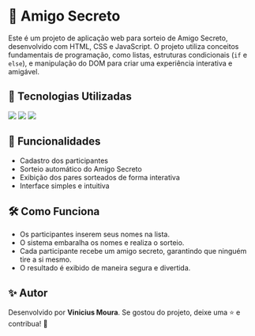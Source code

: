 # 🎁 Amigo Secreto

Este é um projeto de aplicação web para sorteio de Amigo Secreto, desenvolvido com HTML, CSS e JavaScript. O projeto utiliza conceitos fundamentais de programação, como listas, estruturas condicionais (`if` e `else`), e manipulação do DOM para criar uma experiência interativa e amigável.

## 🚀 Tecnologias Utilizadas

<div>
  <img src="https://img.shields.io/badge/HTML-239120?style=for-the-badge&logo=html5&logoColor=white">
  <img src="https://img.shields.io/badge/CSS-239120?&style=for-the-badge&logo=css3&logoColor=white">
  <img src="https://img.shields.io/badge/JavaScript-F7DF1E?style=for-the-badge&logo=javascript&logoColor=black">
</div>


## 📌 Funcionalidades

- Cadastro dos participantes
- Sorteio automático do Amigo Secreto
- Exibição dos pares sorteados de forma interativa
- Interface simples e intuitiva


## 🛠️ Como Funciona

- Os participantes inserem seus nomes na lista.
- O sistema embaralha os nomes e realiza o sorteio.
- Cada participante recebe um amigo secreto, garantindo que ninguém tire a si mesmo.
- O resultado é exibido de maneira segura e divertida.

## ✨ Autor

Desenvolvido por **Vinicius Moura**. Se gostou do projeto, deixe uma ⭐ e contribua! 🚀
